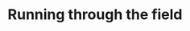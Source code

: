 ---
layout: item
raw_url: https://prdwebappstorage.blob.core.windows.net/kansaspattons/images/gallery-2009-10-28/photo00462.jpg
thumb_url: https://prdwebappstorage.blob.core.windows.net/kansaspattons/images/gallery-2009-10-28/thumb_photo00462.jpg
post: blog/2009-10-28-cpls-kindergarten-trip.md
index: 3
title: Running through the field
---